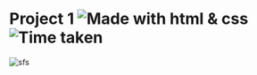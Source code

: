 # Project 1 ![Made with html & css](https://img.shields.io/badge/MADE%20WITH-HTML%26CSS-blue) ![Time taken](https://img.shields.io/badge/TIME%20TAKEN-2--3hrs-orange)

![sfs](https://img.shields.io/badge/Github-Youtube-red?link=https://aniket-dev.netlify.app/)

<!-- [links](https://mellow-sunburst-2bb3cc.netlify.app/) -->
